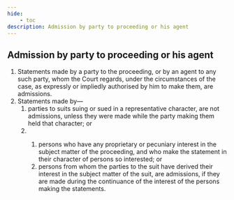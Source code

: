 ```yaml
---
hide:
    - toc
description: Admission by party to proceeding or his agent
---
```


<style>
    ol.outer-list {
        list-style-type: decimal;
    }
    ol.outer-list ol.inner-list {
        list-style-type: lower-roman;
    }
    
    ol.outer-list ol.inner-list-roman {
        list-style-type: lower-alpha;
        margin-left: 20px; /* Add indentation */
    }
</style>

## Admission by party to proceeding or his agent

1. Statements made by a party to the proceeding, or by an agent to any such party, whom the Court regards, under the circumstances of the case, as expressly or impliedly authorised by him to make them, are admissions.</li>
2. Statements made by—
    <ol class="inner-list">
        <li> parties to suits suing or sued in a representative character, are not admissions, unless they were made while the party making them held that character; or</li>
        <li> </li>
            <ol class="inner-list-roman">
                <li>persons who have any proprietary or pecuniary interest in the subject matter of the proceeding, and who make the statement in their character of persons so interested; or</li>
                <li> persons from whom the parties to the suit have derived their interest in the subject matter of the suit, are admissions, if they are made during the continuance of the interest of the persons making the statements.</li>
            </ol>
    </ol>
</ol>
